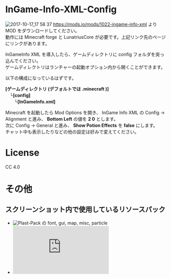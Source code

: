 # InGame-Info-XML-Config
![2017-10-17_17 58 37](https://user-images.githubusercontent.com/3245720/31656236-f570c176-b365-11e7-8199-c54599e6e627.png)
https://mods.io/mods/1022-ingame-info-xml より MOD をダウンロードしてください。  
動作には Minecraft forge と LunatriusCore が必要です。上記リンク先のページにリンクがあります。  
  
InGameInfo XML を導入したら、ゲームディレクトリに config フォルダを突っ込んでください。  
ゲームディレクトリはランチャーの起動オプション内から開くことができます。  
  
以下の構成になっているはずです。  
  
__[ゲームディレクトリ (デフォルトでは .minecraft )]  
　└[config]  
　　└[InGameInfo.xml]__  
  
Minecraft を起動したら Mod Options を開き、 InGame Info XML の Config -> Alignment と進み、 **Bottom Left** の値を **2 0** とします。  
次に Config -> General と進み、 **Show Potion Effects** を **false** にします。  
チャット中も表示したりなどの他の設定は好みで変えてください。  

# License
CC 4.0
  
# その他
## スクリーンショット内で使用しているリソースパック
- ![Plast-Pack](https://github.com/Plastix/Plast-Pack) の font, gui, map, misc, particle  
- ![C-tetra](http://forum.minecraftuser.jp/viewtopic.php?t=9154)
